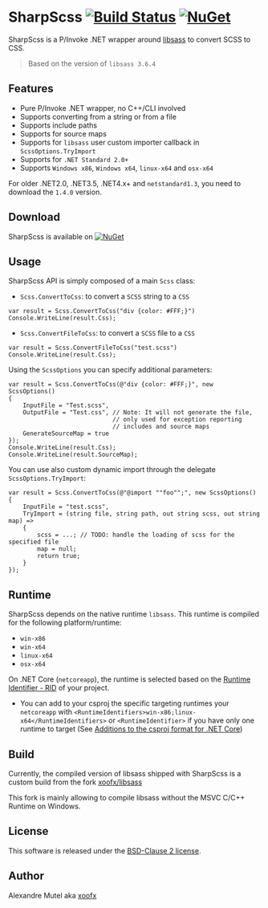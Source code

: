 # SharpScss [![Build Status](https://github.com/xoofx/SharpScss/workflows/ci/badge.svg?branch=master)](https://github.com/xoofx/SharpScss/actions)  [![NuGet](https://img.shields.io/nuget/v/SharpScss.svg)](https://www.nuget.org/packages/SharpScss/)

SharpScss is a P/Invoke .NET wrapper around [libsass](https://github.com/sass/libsass) to convert SCSS to CSS.

> Based on the version of `libsass 3.6.4`

## Features

- Pure P/Invoke .NET wrapper, no C++/CLI involved
- Supports converting from a string or from a file
- Supports include paths
- Supports for source maps
- Supports for `libsass` user custom importer callback in `ScssOptions.TryImport`
- Supports for `.NET Standard 2.0+`
- Supports `Windows x86`, `Windows x64`, `linux-x64` and `osx-x64`

For older .NET2.0, .NET3.5, .NET4.x+ and `netstandard1.3`, you need to download the `1.4.0` version.

## Download

SharpScss is available on [![NuGet](https://img.shields.io/nuget/v/SharpScss.svg)](https://www.nuget.org/packages/SharpScss/)

## Usage

SharpScss API is simply composed of a main `Scss` class:

- `Scss.ConvertToCss`: to convert a `SCSS` string to a `CSS`  

```
var result = Scss.ConvertToCss("div {color: #FFF;}")
Console.WriteLine(result.Css);
```

- `Scss.ConvertFileToCss`: to convert a `SCSS` file to a `CSS`  

```
var result = Scss.ConvertFileToCss("test.scss")
Console.WriteLine(result.Css);
```

Using the `ScssOptions` you can specify additional parameters:

```
var result = Scss.ConvertToCss(@"div {color: #FFF;}", new ScssOptions()
{
	InputFile = "Test.scss",
	OutputFile = "Test.css", // Note: It will not generate the file, 
                             // only used for exception reporting
                             // includes and source maps
	GenerateSourceMap = true
});
Console.WriteLine(result.Css);
Console.WriteLine(result.SourceMap);
```

You can use also custom dynamic import through the delegate `ScssOptions.TryImport`:

``` 
var result = Scss.ConvertToCss(@"@import ""foo"";", new ScssOptions()
{
	InputFile = "test.scss",
	TryImport = (string file, string path, out string scss, out string map) =>
	{
		scss = ...; // TODO: handle the loading of scss for the specified file
		map = null;
		return true;
	}
});
```

## Runtime

SharpScss depends on the native runtime `libsass`. This runtime is compiled for the following platform/runtime:

- `win-x86`
- `win-x64`
- `linux-x64`
- `osx-x64`

On .NET Core (`netcoreapp`), the runtime is selected based on the [Runtime Identifier - RID](https://docs.microsoft.com/en-us/dotnet/articles/core/rid-catalog) of your project.

- You can add to your csproj the specific targeting runtimes your `netcoreapp` with `<RuntimeIdentifiers>win-x86;linux-x64</RuntimeIdentifiers>` or `<RuntimeIdentifier>` if you have only one runtime to target (See [Additions to the csproj format for .NET Core](https://docs.microsoft.com/en-us/dotnet/articles/core/tools/csproj))

## Build

Currently, the compiled version of libsass shipped with SharpScss is a custom build from the fork [xoofx/libsass](https://github.com/xoofx/libsass)

This fork is mainly allowing to compile libsass without the MSVC C/C++ Runtime on Windows.

## License

This software is released under the [BSD-Clause 2 license](http://opensource.org/licenses/BSD-2-Clause). 

## Author

Alexandre Mutel aka [xoofx](http://xoofx.com)
